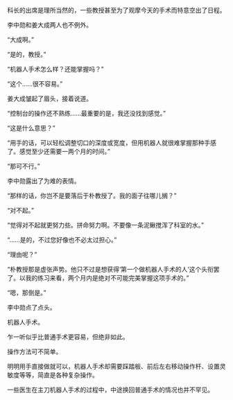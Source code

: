 科长的出席是理所当然的，一些教授甚至为了观摩今天的手术而特意空出了日程。

李中勋和姜大成两人也不例外。

“大成啊。”

“是的，教授。”

“机器人手术怎么样？还能掌握吗？”

“这个……很不容易。”

姜大成皱起了眉头，接着说道。

“控制台的操作还不熟练……最重要的是，我还没找到感觉。”

“这是什么意思？”

“用手的话，可以轻松调整切口的深度或宽度，但用机器人就很难掌握那种手感了。感觉至少还需要一两个月的时间。”

“那可不行。”

李中勋露出了为难的表情。

“那样的话，你岂不是要落后于朴教授了。我的面子往哪儿搁？”

“对不起。”

“觉得对不起就更努力些。拼命努力啊。不要像一条泥鳅搅浑了科室的水。”

“……是的，不过您好像也不必太过担心。”

“理由呢？”

“朴教授那是虚张声势。他只不过是想获得‘第一个做机器人手术的人’这个头衔罢了。以我的练习来看，两个月内是绝对不可能完美掌握这项手术的。”

“嗯，那倒是。”

李中勋点了点头。

机器人手术。

乍一听似乎比普通手术更容易，但绝非如此。

操作方法可不简单。

明明用手直接做就可以，机器人手术却需要踩踏板、前后左右移动操作杆、设置灵敏度等等，简直是各种复杂操作。

一些医生在主刀机器人手术的过程中，中途换回普通手术的情况也并不罕见。